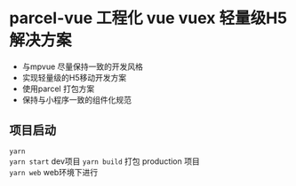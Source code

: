# parcel-vue 工程化 vue vuex 轻量级H5解决方案

+   与mpvue 尽量保持一致的开发风格
+   实现轻量级的H5移动开发方案
+   使用parcel 打包方案
+   保持与小程序一致的组件化规范

## 项目启动
`yarn`  
`yarn start`    dev项目 
`yarn build`    打包 production 项目    
`yarn web`      web环境下进行   
